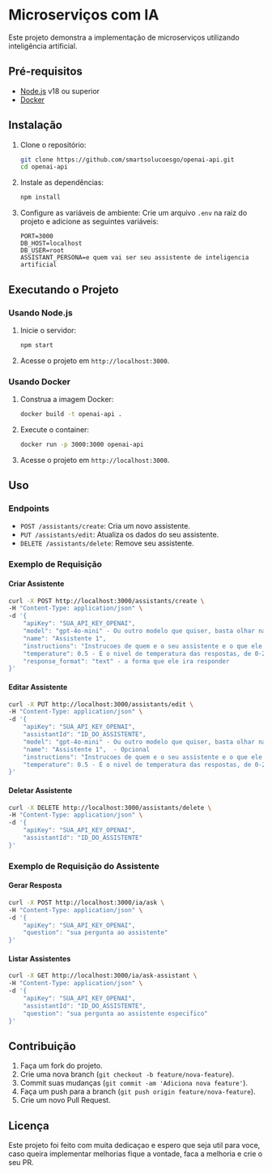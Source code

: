 # Microserviços com IA

Este projeto demonstra a implementação de microserviços utilizando inteligência artificial.

## Pré-requisitos

- [Node.js](https://nodejs.org/) v18 ou superior
- [Docker](https://www.docker.com/)

## Instalação

1. Clone o repositório:
    ```sh
    git clone https://github.com/smartsolucoesgo/openai-api.git
    cd openai-api
    ```

2. Instale as dependências:
    ```sh
    npm install
    ```

3. Configure as variáveis de ambiente:
    Crie um arquivo `.env` na raiz do projeto e adicione as seguintes variáveis:
    ```env
    PORT=3000
    DB_HOST=localhost
    DB_USER=root
    ASSISTANT_PERSONA=e quem vai ser seu assistente de inteligencia artificial
    ```

## Executando o Projeto

### Usando Node.js

1. Inicie o servidor:
    ```sh
    npm start
    ```

2. Acesse o projeto em `http://localhost:3000`.

### Usando Docker

1. Construa a imagem Docker:
    ```sh
    docker build -t openai-api .
    ```

2. Execute o container:
    ```sh
    docker run -p 3000:3000 openai-api
    ```

3. Acesse o projeto em `http://localhost:3000`.

## Uso

### Endpoints

- `POST /assistants/create`: Cria um novo assistente.
- `PUT /assistants/edit`: Atualiza os dados do seu assistente.
- `DELETE /assistants/delete`: Remove seu assistente.

### Exemplo de Requisição


#### Criar Assistente

```sh
curl -X POST http://localhost:3000/assistants/create \
-H "Content-Type: application/json" \
-d '{
    "apiKey": "SUA_API_KEY_OPENAI",
    "model": "gpt-4o-mini" - Ou outro modelo que quiser, basta olhar na doc da openai
    "name": "Assistente 1",
    "instructions": "Instrucoes de quem e o seu assistente e o que ele pode fazer ou responder",
    "temperature": 0.5 - É o nivel de temperatura das respostas, de 0-2 sendo 2 bem flexivel, quanto menor mais serio ele fica,
    "response_format": "text" - a forma que ele ira responder
}'
```

#### Editar Assistente

```sh
curl -X PUT http://localhost:3000/assistants/edit \
-H "Content-Type: application/json" \
-d '{
    "apiKey": "SUA_API_KEY_OPENAI",
    "assistantId": "ID_DO_ASSISTENTE",
    "model": "gpt-4o-mini" - Ou outro modelo que quiser, basta olhar na doc da openai - Opcional
    "name": "Assistente 1",  - Opcional
    "instructions": "Instrucoes de quem e o seu assistente e o que ele pode fazer ou responder",  - Opcional
    "temperature": 0.5 - É o nivel de temperatura das respostas, de 0-2 sendo 2 bem flexivel, quanto menor mais serio ele fica,  - Opcional
}'
```

#### Deletar Assistente

```sh
curl -X DELETE http://localhost:3000/assistants/delete \
-H "Content-Type: application/json" \
-d '{
    "apiKey": "SUA_API_KEY_OPENAI",
    "assistantId": "ID_DO_ASSISTENTE"
}'
```
### Exemplo de Requisição do Assistente

#### Gerar Resposta

```sh
curl -X POST http://localhost:3000/ia/ask \
-H "Content-Type: application/json" \
-d '{
    "apiKey": "SUA_API_KEY_OPENAI",
    "question": "sua pergunta ao assistente"
}'
```

#### Listar Assistentes

```sh
curl -X GET http://localhost:3000/ia/ask-assistant \
-H "Content-Type: application/json" \
-d '{
    "apiKey": "SUA_API_KEY_OPENAI",    
    "assistantId": "ID_DO_ASSISTENTE",
    "question": "sua pergunta ao assistente especifico"
}'
```

## Contribuição

1. Faça um fork do projeto.
2. Crie uma nova branch (`git checkout -b feature/nova-feature`).
3. Commit suas mudanças (`git commit -am 'Adiciona nova feature'`).
4. Faça um push para a branch (`git push origin feature/nova-feature`).
5. Crie um novo Pull Request.

## Licença

Este projeto foi feito com muita dedicaçao e espero que seja util para voce, caso queira implementar melhorias fique a vontade, faca a melhoria e crie o seu PR.